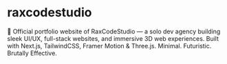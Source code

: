# raxcodestudio
🚀 Official portfolio website of RaxCodeStudio — a solo dev agency building sleek UI/UX, full-stack websites, and immersive 3D web experiences. Built with Next.js, TailwindCSS, Framer Motion &amp; Three.js. Minimal. Futuristic. Brutally Effective.
